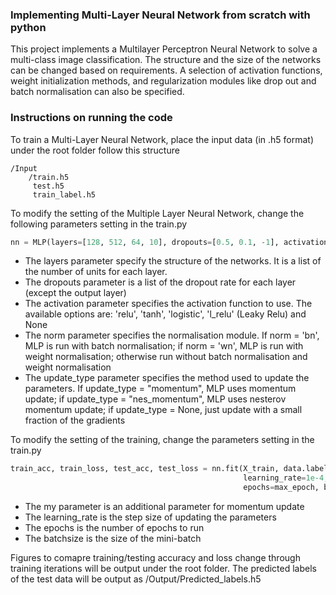 
### Implementing Multi-Layer Neural Network from scratch with python

This project implements a Multilayer Perceptron Neural Network to solve a multi-class image classification. The structure and the size of the networks can be changed based on requirements. A selection of activation functions, weight initialization methods, and regularization modules like drop out and batch normalisation can also be specified.

### Instructions on running the code

To train a Multi-Layer Neural Network, place the input data (in .h5 format) under the root folder follow this structure

```
/Input
    /train.h5
     test.h5
     train_label.h5
```

To modify the setting of the Multiple Layer Neural Network, change the following parameters setting in the train.py
```python
nn = MLP(layers=[128, 512, 64, 10], dropouts=[0.5, 0.1, -1], activation='relu', norm="bn", update_type="momentum")
``` 
*	The layers parameter specify the structure of the networks. It is a list of the number of units for each layer.
*	The dropouts parameter is a list of the dropout rate for each layer (except the output layer)
*	The activation parameter specifies the activation function to use. The available options are: 'relu', 'tanh', 'logistic', 'l_relu' (Leaky Relu) and None 
*	The norm parameter specifies the normalisation module. If norm = 'bn', MLP is run with batch normalisation; if norm = 'wn', MLP is run with weight normalisation; otherwise run without batch normalisation and weight normalisation
*	The update_type parameter specifies the method used to update the parameters. If update_type = "momentum", MLP uses momentum update; if update_type = "nes_momentum", MLP uses nesterov momentum update; if update_type = None, just update with a small fraction of the gradients

To modify the setting of the training, change the parameters setting in the train.py

```python
train_acc, train_loss, test_acc, test_loss = nn.fit(X_train, data.label_dev, X_val, data.label_val, my=0.95,
                                                    learning_rate=1e-4,
                                                    epochs=max_epoch, batchsize=batch_size)
``` 
*	The my parameter is an additional parameter for momentum update
*	The learning_rate is the step size of updating the parameters
*	The epochs is the number of epochs to run 
*	The batchsize is the size of the mini-batch

Figures to comapre training/testing accuracy and loss change through training iterations will be output under the root folder. The predicted labels of the test data will be output as /Output/Predicted_labels.h5



